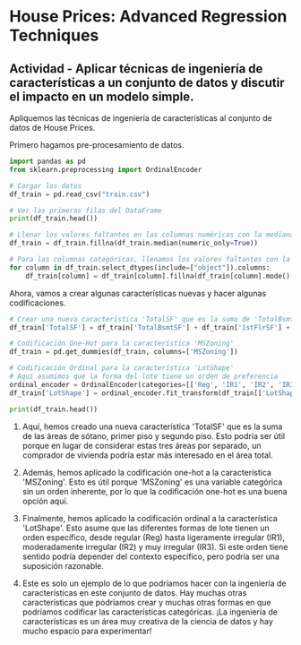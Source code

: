 # House Prices: Advanced Regression Techniques

## Actividad - Aplicar técnicas de ingeniería de características a un conjunto de datos y discutir el impacto en un modelo simple.

Apliquemos las técnicas de ingeniería de características al conjunto de datos de House Prices.

Primero hagamos pre-procesamiento de datos.

```python
import pandas as pd
from sklearn.preprocessing import OrdinalEncoder

# Cargar los datos
df_train = pd.read_csv("train.csv")

# Ver las primeras filas del DataFrame
print(df_train.head())

# Llenar los valores faltantes en las columnas numéricas con la mediana de las columnas correspondientes
df_train = df_train.fillna(df_train.median(numeric_only=True))

# Para las columnas categóricas, llenamos los valores faltantes con la moda (el valor más común)
for column in df_train.select_dtypes(include=["object"]).columns:
    df_train[column] = df_train[column].fillna(df_train[column].mode()[0])
```

Ahora, vamos a crear algunas características nuevas y hacer algunas codificaciones.

```python
# Crear una nueva característica 'TotalSF' que es la suma de 'TotalBsmtSF', '1stFlrSF' y '2ndFlrSF'
df_train['TotalSF'] = df_train['TotalBsmtSF'] + df_train['1stFlrSF'] + df_train['2ndFlrSF']

# Codificación One-Hot para la característica 'MSZoning'
df_train = pd.get_dummies(df_train, columns=['MSZoning'])

# Codificación Ordinal para la característica 'LotShape'
# Aquí asumimos que la forma del lote tiene un orden de preferencia 
ordinal_encoder = OrdinalEncoder(categories=[['Reg', 'IR1', 'IR2', 'IR3']])
df_train['LotShape'] = ordinal_encoder.fit_transform(df_train[['LotShape']])

print(df_train.head())
```

1. Aquí, hemos creado una nueva característica 'TotalSF' que es la suma de las áreas de sótano, primer piso y segundo piso. Esto podría ser útil porque en lugar de considerar estas tres áreas por separado, un comprador de vivienda podría estar más interesado en el área total.

2. Además, hemos aplicado la codificación one-hot a la característica 'MSZoning'. Esto es útil porque 'MSZoning' es una variable categórica sin un orden inherente, por lo que la codificación one-hot es una buena opción aquí.

3. Finalmente, hemos aplicado la codificación ordinal a la característica 'LotShape'. Esto asume que las diferentes formas de lote tienen un orden específico, desde regular (Reg) hasta ligeramente irregular (IR1), moderadamente irregular (IR2) y muy irregular (IR3). Si este orden tiene sentido podría depender del contexto específico, pero podría ser una suposición razonable.

4. Este es solo un ejemplo de lo que podríamos hacer con la ingeniería de características en este conjunto de datos. Hay muchas otras características que podríamos crear y muchas otras formas en que podríamos codificar las características categóricas. ¡La ingeniería de características es un área muy creativa de la ciencia de datos y hay mucho espacio para experimentar!